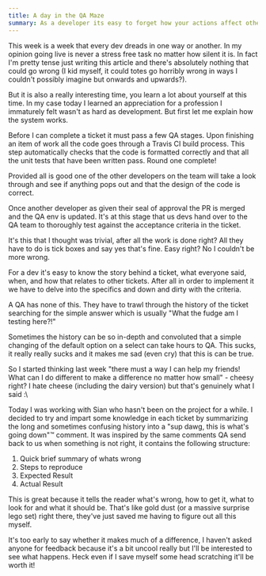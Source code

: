 ```yaml
---
title: A day in the QA Maze
summary: As a developer its easy to forget how your actions affect other roles. In this post I go over my experience shadowing a QA for the day
---
```


This week is a week that every dev dreads in one way or another. In my opinion going live is never a stress free task no matter how silent it is. In fact I'm pretty tense just writing this article and there's absolutely nothing that could go wrong (I kid myself, it could totes go horribly wrong in ways I couldn't possibly imagine but onwards and upwards?).

But it is also a really interesting time, you learn a lot about yourself at this time. In my case today I learned an appreciation for a profession I immaturely felt wasn't as hard as development. But first let me explain how the system works.

Before I can complete a ticket it must pass a few QA stages. Upon finishing an item of work all the code goes through a Travis CI build process. This step automatically checks that the code is formatted correctly and that all the unit tests that have been written pass. Round one complete!

Provided all is good one of the other developers on the team will take a look through and see if anything pops out and that the design of the code is correct.

Once another developer as given their seal of approval the PR is merged and the QA env is updated. It's at this stage that us devs hand over to the QA team to thoroughly test against the acceptance criteria in the ticket.

It's this that I thought was trivial, after all the work is done right? All they have to do is tick boxes and say yes that's fine. Easy right? No I couldn't be more wrong.

For a dev it's easy to know the story behind a ticket, what everyone said, when, and how that relates to other tickets. After all in order to implement it we have to delve into the specifics and down and dirty with the criteria.

A QA has none of this. They have to trawl through the history of the ticket searching for the simple answer which is usually "What the fudge am I testing here?!"

Sometimes the history can be so in-depth and convoluted that a simple changing of the default option on a select can take hours to QA. This sucks, it really really sucks and it makes me sad (even cry) that this is can be true.

So I started thinking last week "there must a way I can help my friends! What can I do different to make a difference no matter how small" - cheesy right? I hate cheese (including the dairy version) but that's genuinely what I said :\

Today I was working with Sian who hasn't been on the project for a while. I decided to try and impart some knowledge in each ticket by summarizing the long and sometimes confusing history into a "sup dawg, this is what's going down"™ comment. It was inspired by the same comments QA send back to us when something is not right, it contains the following structure:

1. Quick brief summary of whats wrong
2. Steps to reproduce
3. Expected Result
4. Actual Result

This is great because it tells the reader what's wrong, how to get it, what to look for and what it should be. That's like gold dust (or a massive surprise lego set) right there, they've just saved me having to figure out all this myself.

It's too early to say whether it makes much of a difference, I haven't asked anyone for feedback because it's a bit uncool really but I'll be interested to see what happens. Heck even if I save myself some head scratching it'll be worth it!
